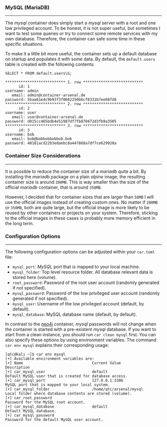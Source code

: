 ### MySQL (MariaDB)

----

The *mysql* container does simply start a *mysql* server with a root and one low privileged account. 
To be honest, it is not super useful, but sometimes I want to test some queries or try to connect
some remote services with my own database. Therefore, the container can safe some time in these specific
situations.

To make it a little bit more useful, the container sets up a default database on startup and populates
it with some data. By default, the ``default.users`` table is created with the following contents:

```
SELECT * FROM default.users\G;

*************************** 1. row ***************************
      id: 1
username: admin
   email: admin@container-arsenal.de
password: 5baa61e4c9b93f3f0682250b6cf8331b7ee68fd8
*************************** 2. row ***************************
      id: 2
username: user
   email: user@container-arsenal.de
password: d015cc465bdb4e51987df7fb870472d3fb9a3505
*************************** 3. row ***************************
      id: 3
username: bob
   email: bob@bobbobbobbob.bob
password: 48181acd22b3edaebc8a447868a7df7ce629920a
```


### Container Size Considerations

----

It is possible to reduce the container size of a *mariadb* quite a bit. By installing the
*mariadb* package on a plain *alpine* image, the resulting container size is around ``200MB``.
This is way smaller than the size of the official *mariadb* container, that is around ``350MB``.

However, I decided that for container sizes that are larger than ``50MB`` I will use the official
images instead of creating custom ones. No matter if ``200MB`` or ``350MB``, both are quite large,
but the official image is more likely to be reused by other containers or projects on your system.
Therefore, sticking to the official images in these cases is probably more memory efficient in the
long term.


### Configuration Options

----

The following configuration options can be adjusted within your ``car.toml`` file:

*  ``mysql_port``: *MySQL* port that is mapped to your local machine.
*  ``mysql_folder``: Top level resource folder. All database relevant data is stored here (volume).
*  ``root_password``: Password of the root user account (randomly generated if not specified).
*  ``mysql_password``: Password of the low privileged user account (randomly generated if not specified).
*  ``mysql_user``: Username of the low privileged account (default, by default).
*  ``mysql_database``: MySQL database name (default, by default).

In contrast to the [neo4j](../neo4j) container, *mysql* passwords will not change when the container
is started with a pre-existent *mysql* database. If you want to start from a clean instance, you should
run ``car clean mysql`` first. You can also specify these options by using environment
variables. The command ``car env mysql`` explains their corresponding usage:

```console
[qtc@kali ~]$ car env mysql
[+] Available environment variables are:
[+] Name                               Current Value                      Description
[+] car_mysql_user                     default                            Default MySQL user that is created for database access.
[+] car_mysql_port                     127.0.0.1:3306                     MySQL port that is mapped to your local system.
[+] car_mysql_folder                   /home/qtc/arsenal/mysql            Local folder where database contents are stored (volume).
[+] car_root_password                                                     Password for the MySQL root account.
[+] car_mysql_database                 default                            Default MySQL database.
[+] car_mysql_password                                                    Password for the default MySQL user account.
```
